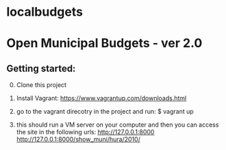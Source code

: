 # localbudgets
Open Municipal Budgets - ver 2.0
=======

Getting started:
----------------

0. Clone this project
1. Install Vagrant:
    https://www.vagrantup.com/downloads.html

2. go to the vagrant direcotry in the project and run:
    $ vagrant up

3. this should run a VM server on your computer and then you can access the site in the following urls:
    http://127.0.0.1:8000
    http://127.0.0.1:8000/show_muni/hura/2010/
